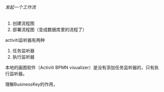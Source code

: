 ###### 发起一个工作流
1. 创建流程图
2. 部署流程图（变成数据库里的流程了）

activiti监听器有两种
1. 任务监听器
2. 执行监听器

本地的画图软件（Activiti BPMN visualizer）是没有添加任务监听器的，只有执行监听器。

理解BusinessKey的作用，

